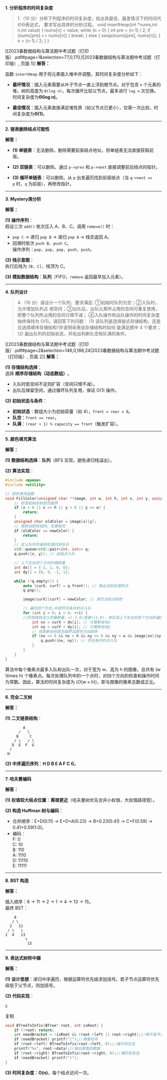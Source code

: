​**​1. 分析程序的时间复杂度​**​
> 1.（10 分）分析下列程序的时间复杂度，给出其最佳、最差情况下的时间代价Θ表达式， 要求写出具体的分析过程。 void insertHeap(int *nums,int n,int value) { nums[n] = value; while (n > 0) { int pre = (n-1) / 2; if (nums[pre] <= nums[n]) { break; } else { swap(nums[pre], nums[n]); } n = (n-1) / 2; } }

[[2023春数据结构与算法期中考试题（打印版）.pdf#page=1&selection=77,0,170,1|2023春数据结构与算法期中考试题（打印版）, 页面 1]]
​**​解答：​**​

函数 `insertHeap` 用于将元素插入堆中并调整。其时间复杂度分析如下：

- ​**​最坏情况​**​：插入元素需要从叶子节点一直上浮到根节点。对于包含 `n` 个元素的堆，树的高度为 `Θ(log n)`，每次循环比较父节点，最多进行 `log n` 次交换。时间复杂度为 ​**​Θ(log n)​**​。
    
- ​**​最佳情况​**​：插入元素直接满足堆性质（如父节点已更小），仅需一次比较，时间复杂度为 ​**​Θ(1)​**​。
    

---

​**​2. 链表删除结点可能性​**​

​**​解答：​**​

- ​**​(1) 单链表​**​：无法删除。删除需要前驱结点地址，但单链表无法直接获取前驱。
    
- ​**​(2) 双链表​**​：可以删除。通过 `p->prev` 和 `p->next` 直接调整前后结点的指针。
    
- ​**​(3) 循环单链表​**​：可以删除。从 `p` 出发遍历找到前驱结点（当 `q->next == p` 时，`q` 为前驱），再修改指针。
    

---

​**​3. Mystery类分析​**​

​**​解答：​**​

​**​(1) 操作序列​**​：  
假设三次 `add()` 依次压入 A、B、C。调用 `remove()` 时：

- `pop C` → 递归 `pop B` → 递归 `pop A` → 栈空返回 A。
- 回溯时依次 `push B`、`push C`。  
    操作序列：`pop, pop, pop, push, push`。

​**​(2) 栈示意图​**​：  
执行后栈为 `[B, C]`，栈顶为 C。

​**​(3) 模拟数据结构​**​：​**​队列​**​（FIFO，`remove` 返回最早加入元素）。

---

​**​4. 队列设计​**​
> 4.（10 分）请设计一个队列，要求满足: ①初始时队列为空；②入队时，允许增加队列占 用空间；③出队后，出队元素所占用的空间可重复使用，即整个队列所占用的空间只增不减； ④入队操作和出队操作的时间复杂度始终保持为 O(1)。请回答下列问题： (1) 该队列是选择链式存储结构，还是应选择顺序存储结构?并说明采用该存储结构时如何 能满足题中 4 个要求； (2) 画出队列的初始状态，并给出判断队空和队满的条件。

[[2023春数据结构与算法期中考试题（打印版）.pdf#page=2&selection=146,0,188,24|2023春数据结构与算法期中考试题（打印版）, 页面 2]]
​**​解答：​**​

​**​(1) 存储结构选择​**​：  
选择 ​**​顺序存储结构（动态数组）​**​。

- 入队时若空间不足则扩容（空间只增不减）。
- 出队后保留空间，通过循环队列复用，保证 O(1) 操作。

​**​(2) 初始状态与条件​**​：

- ​**​初始状态​**​：数组大小为初始容量（如 4），`front = rear = 0`。
- ​**​队空​**​：`front == rear`。
- ​**​队满​**​：`(rear + 1) % capacity == front`（触发扩容）。

---

​**​5. 颜色填充算法​**​

​**​解答：​**​

​**​(1) 数据结构选择​**​：​**​队列​**​（BFS 实现，避免递归栈溢出）。

​**​(2) 算法实现​**​：



```cpp
#include <queue>
#include <utility>

// 颜色填充函数
void FillColor(unsigned char **image, int w, int h, int x, int y, unsigned char newColor) {
    // 检查起始坐标是否越界
    if (x < 0 || x >= h || y < 0 || y >= w) {
        return;
    }
    unsigned char oldColor = image[x][y];
    // 若新旧颜色相同，无需填充
    if (oldColor == newColor) {
        return;
    }
    // 定义队列存储待处理的坐标点
    std::queue<std::pair<int, int>> q;
    q.push({x, y}); // 起始点入队

    // 上下左右四个方向的偏移量
    int dx[] = {-1, 1, 0, 0};
    int dy[] = {0, 0, -1, 1};

    while (!q.empty()) {
        auto [curX, curY] = q.front(); // 取出当前处理的点
        q.pop();

        image[curX][curY] = newColor; // 填充当前点颜色

        // 遍历四个方向,并把符合条件的点入队
        for (int i = 0; i < 4; ++i) {
        //利用提前定义的偏移量，+(-1,0)或者+(1,0)，来实现上下左右的各个方向的遍历，很巧妙啊
            int nx = curX + dx[i]; // 计算新坐标x
            int ny = curY + dy[i]; // 计算新坐标y
            // 检查新坐标是否越界且颜色为旧颜色
            if (nx >= 0 && nx < h && ny >= 0 && ny < w && image[nx][ny] == oldColor) {
                q.push({nx, ny}); // 符合条件的点入队
            }
        }
    }
}
```



​​算法中每个像素点最多入队和出队一次，对于宽为 w、高为 h 的图像，总共有 \(w \times h\) 个像素点。每次处理队列中的一个点时，对四个方向的检查和操作时间为常数。因此，算法的时间复杂度为 $(O(w \times h))$，即与图像的像素总数成正比。

---

​**​6. 完全二叉树​**​

​**​解答：​**​

​**​(1) 二叉链表结构​**​：

```
        A
      /   \
     B     C
    / \   / \
   D  E  F  G
  /
 H
```

​**​(2) 中序遍历序列​**​：​**​H D B E A F C G​**​。

---

​**​7. 哈夫曼编码​**​

​**​解答：​**​

​**​(1) 权值较大结点位置​**​：​**​离根更近​**​（哈夫曼树优先合并小权值，大权值路径短）。

​**​(2) 构造 Huffman 树与编码​**​：

- 合并顺序：E+D(0.11) → E+D+A(0.23) → B+0.23(0.41) → C+F(0.59) → 0.41+0.59(1.0)。
- 编码：  
    F: 0  
    C: 10  
    B: 110  
    A: 1110  
    D: 11110  
    E: 11111

---

​**​8. BST 构造​**​

​**​解答：​**​

插入顺序：8 → 11 → 2 → 1 → 4 → 13 → 15。  
最终 BST：

```
    8
   / \
  2   11
 / \   \
1  4   13
         \
          15
```

---

​**​9. 表达式树转中缀​**​

​**​解答：​**​

​**​(1) 设计思想​**​：递归中序遍历，根据运算符优先级添加括号。若子节点运算符优先级低于父节点，则加括号。

​**​(2) 代码实现​**​：

c

复制

```c
void BTreeToInfix(BTree* root, int isRoot) {
    if (!root) return;
    int needBracket = !isRoot && (root->left || root->right);//既不是节点，也有孩子，则需要括号
    if (needBracket) printf("(");//需要括号
    if (root->left) BTreeToInfix(root->left, 0);//遍历到左边
    printf("%s", root->data);//输出里面的数据
    if (root->right) BTreeToInfix(root->right, 0);//遍历到右边
    if (needBracket) printf(")");
}
```

​**​(3) 时间复杂度​**​：​**​O(n)​**​，每个结点访问一次。